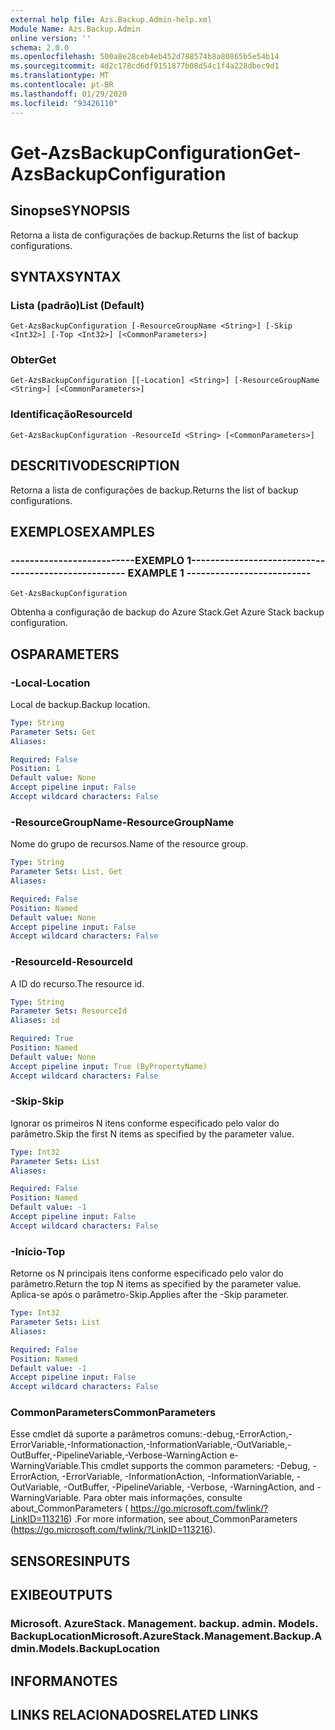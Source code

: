 ```yaml
---
external help file: Azs.Backup.Admin-help.xml
Module Name: Azs.Backup.Admin
online version: ''
schema: 2.0.0
ms.openlocfilehash: 500a8e28ceb4eb452d788574b8a80865b5e54b14
ms.sourcegitcommit: 4d2c178cd6df9151877b08d54c1f4a228dbec9d1
ms.translationtype: MT
ms.contentlocale: pt-BR
ms.lasthandoff: 01/29/2020
ms.locfileid: "93426110"
---
```

# <span data-ttu-id="adcc9-101">Get-AzsBackupConfiguration</span><span class="sxs-lookup"><span data-stu-id="adcc9-101">Get-AzsBackupConfiguration</span></span>

## <span data-ttu-id="adcc9-102">Sinopse</span><span class="sxs-lookup"><span data-stu-id="adcc9-102">SYNOPSIS</span></span>
<span data-ttu-id="adcc9-103">Retorna a lista de configurações de backup.</span><span class="sxs-lookup"><span data-stu-id="adcc9-103">Returns the list of backup configurations.</span></span>

## <span data-ttu-id="adcc9-104">SYNTAX</span><span class="sxs-lookup"><span data-stu-id="adcc9-104">SYNTAX</span></span>

### <span data-ttu-id="adcc9-105">Lista (padrão)</span><span class="sxs-lookup"><span data-stu-id="adcc9-105">List (Default)</span></span>
```
Get-AzsBackupConfiguration [-ResourceGroupName <String>] [-Skip <Int32>] [-Top <Int32>] [<CommonParameters>]
```

### <span data-ttu-id="adcc9-106">Obter</span><span class="sxs-lookup"><span data-stu-id="adcc9-106">Get</span></span>
```
Get-AzsBackupConfiguration [[-Location] <String>] [-ResourceGroupName <String>] [<CommonParameters>]
```

### <span data-ttu-id="adcc9-107">Identificação</span><span class="sxs-lookup"><span data-stu-id="adcc9-107">ResourceId</span></span>
```
Get-AzsBackupConfiguration -ResourceId <String> [<CommonParameters>]
```

## <span data-ttu-id="adcc9-108">DESCRITIVO</span><span class="sxs-lookup"><span data-stu-id="adcc9-108">DESCRIPTION</span></span>
<span data-ttu-id="adcc9-109">Retorna a lista de configurações de backup.</span><span class="sxs-lookup"><span data-stu-id="adcc9-109">Returns the list of backup configurations.</span></span>

## <span data-ttu-id="adcc9-110">EXEMPLOS</span><span class="sxs-lookup"><span data-stu-id="adcc9-110">EXAMPLES</span></span>

### <span data-ttu-id="adcc9-111">--------------------------EXEMPLO 1--------------------------</span><span class="sxs-lookup"><span data-stu-id="adcc9-111">-------------------------- EXAMPLE 1 --------------------------</span></span>
```
Get-AzsBackupConfiguration
```

<span data-ttu-id="adcc9-112">Obtenha a configuração de backup do Azure Stack.</span><span class="sxs-lookup"><span data-stu-id="adcc9-112">Get Azure Stack backup configuration.</span></span>

## <span data-ttu-id="adcc9-113">OS</span><span class="sxs-lookup"><span data-stu-id="adcc9-113">PARAMETERS</span></span>

### <span data-ttu-id="adcc9-114">-Local</span><span class="sxs-lookup"><span data-stu-id="adcc9-114">-Location</span></span>
<span data-ttu-id="adcc9-115">Local de backup.</span><span class="sxs-lookup"><span data-stu-id="adcc9-115">Backup location.</span></span>

```yaml
Type: String
Parameter Sets: Get
Aliases: 

Required: False
Position: 1
Default value: None
Accept pipeline input: False
Accept wildcard characters: False
```

### <span data-ttu-id="adcc9-116">-ResourceGroupName</span><span class="sxs-lookup"><span data-stu-id="adcc9-116">-ResourceGroupName</span></span>
<span data-ttu-id="adcc9-117">Nome do grupo de recursos.</span><span class="sxs-lookup"><span data-stu-id="adcc9-117">Name of the resource group.</span></span>

```yaml
Type: String
Parameter Sets: List, Get
Aliases: 

Required: False
Position: Named
Default value: None
Accept pipeline input: False
Accept wildcard characters: False
```

### <span data-ttu-id="adcc9-118">-ResourceId</span><span class="sxs-lookup"><span data-stu-id="adcc9-118">-ResourceId</span></span>
<span data-ttu-id="adcc9-119">A ID do recurso.</span><span class="sxs-lookup"><span data-stu-id="adcc9-119">The resource id.</span></span>

```yaml
Type: String
Parameter Sets: ResourceId
Aliases: id

Required: True
Position: Named
Default value: None
Accept pipeline input: True (ByPropertyName)
Accept wildcard characters: False
```

### <span data-ttu-id="adcc9-120">-Skip</span><span class="sxs-lookup"><span data-stu-id="adcc9-120">-Skip</span></span>
<span data-ttu-id="adcc9-121">Ignorar os primeiros N itens conforme especificado pelo valor do parâmetro.</span><span class="sxs-lookup"><span data-stu-id="adcc9-121">Skip the first N items as specified by the parameter value.</span></span>

```yaml
Type: Int32
Parameter Sets: List
Aliases: 

Required: False
Position: Named
Default value: -1
Accept pipeline input: False
Accept wildcard characters: False
```

### <span data-ttu-id="adcc9-122">-Início</span><span class="sxs-lookup"><span data-stu-id="adcc9-122">-Top</span></span>
<span data-ttu-id="adcc9-123">Retorne os N principais itens conforme especificado pelo valor do parâmetro.</span><span class="sxs-lookup"><span data-stu-id="adcc9-123">Return the top N items as specified by the parameter value.</span></span>
<span data-ttu-id="adcc9-124">Aplica-se após o parâmetro-Skip.</span><span class="sxs-lookup"><span data-stu-id="adcc9-124">Applies after the -Skip parameter.</span></span>

```yaml
Type: Int32
Parameter Sets: List
Aliases: 

Required: False
Position: Named
Default value: -1
Accept pipeline input: False
Accept wildcard characters: False
```

### <span data-ttu-id="adcc9-125">CommonParameters</span><span class="sxs-lookup"><span data-stu-id="adcc9-125">CommonParameters</span></span>
<span data-ttu-id="adcc9-126">Esse cmdlet dá suporte a parâmetros comuns:-debug,-ErrorAction,-ErrorVariable,-Informationaction,-InformationVariable,-OutVariable,-OutBuffer,-PipelineVariable,-Verbose-WarningAction e-WarningVariable.</span><span class="sxs-lookup"><span data-stu-id="adcc9-126">This cmdlet supports the common parameters: -Debug, -ErrorAction, -ErrorVariable, -InformationAction, -InformationVariable, -OutVariable, -OutBuffer, -PipelineVariable, -Verbose, -WarningAction, and -WarningVariable.</span></span> <span data-ttu-id="adcc9-127">Para obter mais informações, consulte about_CommonParameters ( https://go.microsoft.com/fwlink/?LinkID=113216) .</span><span class="sxs-lookup"><span data-stu-id="adcc9-127">For more information, see about_CommonParameters (https://go.microsoft.com/fwlink/?LinkID=113216).</span></span>

## <span data-ttu-id="adcc9-128">SENSORES</span><span class="sxs-lookup"><span data-stu-id="adcc9-128">INPUTS</span></span>

## <span data-ttu-id="adcc9-129">EXIBE</span><span class="sxs-lookup"><span data-stu-id="adcc9-129">OUTPUTS</span></span>

### <span data-ttu-id="adcc9-130">Microsoft. AzureStack. Management. backup. admin. Models. BackupLocation</span><span class="sxs-lookup"><span data-stu-id="adcc9-130">Microsoft.AzureStack.Management.Backup.Admin.Models.BackupLocation</span></span>

## <span data-ttu-id="adcc9-131">INFORMA</span><span class="sxs-lookup"><span data-stu-id="adcc9-131">NOTES</span></span>

## <span data-ttu-id="adcc9-132">LINKS RELACIONADOS</span><span class="sxs-lookup"><span data-stu-id="adcc9-132">RELATED LINKS</span></span>

